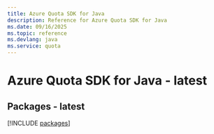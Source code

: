 ```yaml
---
title: Azure Quota SDK for Java
description: Reference for Azure Quota SDK for Java
ms.date: 09/16/2025
ms.topic: reference
ms.devlang: java
ms.service: quota
---
```

# Azure Quota SDK for Java - latest
## Packages - latest
[!INCLUDE [packages](quota-index.md)]